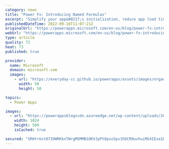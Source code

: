 ```yaml
---
category: news
title: "Power Fx: Introducing Named Formulas"
excerpt: "Simplify your app&#8217;s initialization, reduce app load time, reuse logic, and improve the maintainability of your apps with an old and very powerful concept form Excel."
publishedDateTime: 2022-09-16T11:07:21Z
originalUrl: "https://powerapps.microsoft.com/en-us/blog/power-fx-introducing-named-formulas/"
webUrl: "https://powerapps.microsoft.com/en-us/blog/power-fx-introducing-named-formulas/"
type: article
quality: 72
heat: 73
published: true

provider:
  name: Microsoft
  domain: microsoft.com
  images:
    - url: "https://everyday-cc.github.io/powerapps/assets/images/organizations/microsoft.com-50x50.jpg"
      width: 50
      height: 50

topics:
  - Power Apps

images:
  - url: "https://powerappsblogscdn.azureedge.net/wp-content/uploads/2022/09/2022-09-16_09h57_30-1024x509.png"
    width: 1024
    height: 509
    isCached: true

secured: "SRHt+UvtO7IOWRKknTWrgM5MMB1OKVJpPt8pso5pv1hDCR0uvhuiMS4IExa1DS7i6cTz225Ur2Og5TxKSqz8KkRRg4T6OzUYGR4rb6Ruamc1g9dFkUYHJyNmhXj+1oZChM7mA6b2pkFG6m2HwLi4MlzIww6S5/dVYuUAP2JrkAEYxf6OSzXUWo3NDOewumuk5eHsrcIK5Gwy/GiVLcK3Ksbzek8No3/17ilWHlDsd0OMdsLP4QDeAeRAQc2OpSialQMEbRBMw9knqGXFeEbxr19hS8wBUfY2VEFQVHCCQ0tw60vfsFhxym3i9KTPwFPAQa5eX2otgPdLuA8tSMAwYpZGkI+DgAcXDL1MQnc3Fs8=;vXYteYo87SuABez5Rq98Pw=="
---
```


